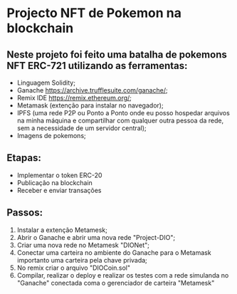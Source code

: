 # Projecto NFT de Pokemon na blockchain

## Neste projeto foi feito uma batalha de pokemons NFT ERC-721 utilizando as ferramentas:
- Linguagem Solidity;
- Ganache <https://archive.trufflesuite.com/ganache/>;
- Remix IDE <https://remix.ethereum.org/>;
- Metamask (extenção para instalar no navegador);
- IPFS (uma rede P2P ou Ponto a Ponto onde eu posso hospedar arquivos na minha máquina e compartilhar com qualquer outra pessoa da rede, sem a necessidade de um servidor central);
- Imagens de pokemons;
  
## Etapas:
- Implementar o token ERC-20
- Publicação na blockchain
- Receber e enviar transações

## Passos:
1. Instalar a extenção Metamesk;
2. Abrir o Ganache e abrir uma nova rede "Project-DIO";
3. Criar uma nova rede no Metamesk "DIONet";
4. Conectar uma carteira no ambiente do Ganache para o Metamask importanto uma carteira pela chave privada;
5. No remix criar o arquivo "DIOCoin.sol"
6. Compilar, realizar o deploy e realizar os testes com a rede simulanda no "Ganache" conectada coma o gerenciador de carteira "Metamesk" 
